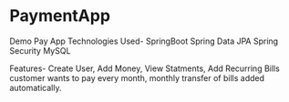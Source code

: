 # PaymentApp
Demo Pay App
Technologies Used-
SpringBoot
Spring Data JPA
Spring Security
MySQL

Features- Create User, Add Money, View Statments, Add Recurring Bills customer wants to pay every month, monthly transfer of bills added automatically.
